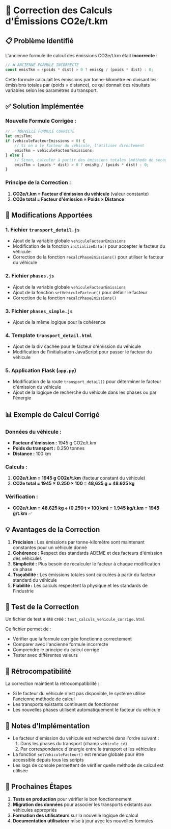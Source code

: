 # 🚛 Correction des Calculs d'Émissions CO2e/t.km

## 📋 Problème Identifié

L'ancienne formule de calcul des émissions CO2e/t.km était **incorrecte** :

```javascript
// ❌ ANCIENNE FORMULE INCORRECTE
const emisTkm = (poids * dist) > 0 ? emisKg / (poids * dist) : 0;
```

Cette formule calculait les émissions par tonne-kilomètre en divisant les émissions totales par (poids × distance), ce qui donnait des résultats variables selon les paramètres du transport.

## ✅ Solution Implémentée

### **Nouvelle Formule Corrigée :**

```javascript
// ✅ NOUVELLE FORMULE CORRECTE
let emisTkm;
if (vehiculeFacteurEmissions > 0) {
    // Si on a le facteur du véhicule, l'utiliser directement
    emisTkm = vehiculeFacteurEmissions;
} else {
    // Sinon, calculer à partir des émissions totales (méthode de secours)
    emisTkm = (poids * dist) > 0 ? emisKg / (poids * dist) : 0;
}
```

### **Principe de la Correction :**

1. **CO2e/t.km = Facteur d'émission du véhicule** (valeur constante)
2. **CO2e total = Facteur d'émission × Poids × Distance**

## 🔧 Modifications Apportées

### **1. Fichier `transport_detail.js`**
- Ajout de la variable globale `vehiculeFacteurEmissions`
- Modification de la fonction `initializeData()` pour accepter le facteur du véhicule
- Correction de la fonction `recalcPhaseEmissions()` pour utiliser le facteur du véhicule

### **2. Fichier `phases.js`**
- Ajout de la variable globale `vehiculeFacteurEmissions`
- Ajout de la fonction `setVehiculeFacteur()` pour définir le facteur
- Correction de la fonction `recalcPhaseEmissions()`

### **3. Fichier `phases_simple.js`**
- Ajout de la même logique pour la cohérence

### **4. Template `transport_detail.html`**
- Ajout de la div cachée pour le facteur d'émission du véhicule
- Modification de l'initialisation JavaScript pour passer le facteur du véhicule

### **5. Application Flask (`app.py`)**
- Modification de la route `transport_detail()` pour déterminer le facteur d'émission du véhicule
- Ajout de la logique de recherche du véhicule dans les phases ou par l'énergie

## 📊 Exemple de Calcul Corrigé

### **Données du véhicule :**
- **Facteur d'émission :** 1945 g CO2e/t.km
- **Poids du transport :** 0.250 tonnes
- **Distance :** 100 km

### **Calculs :**
1. **CO2e/t.km = 1945 g CO2e/t.km** (facteur constant du véhicule)
2. **CO2e total = 1945 × 0.250 × 100 = 48,625 g = 48.625 kg**

### **Vérification :**
- **CO2e/t.km = 48.625 kg ÷ (0.250 t × 100 km) = 1.945 kg/t.km = 1945 g/t.km** ✅

## 💡 Avantages de la Correction

1. **Précision :** Les émissions par tonne-kilomètre sont maintenant constantes pour un véhicule donné
2. **Cohérence :** Respect des standards ADEME et des facteurs d'émission des véhicules
3. **Simplicité :** Plus besoin de recalculer le facteur à chaque modification de phase
4. **Traçabilité :** Les émissions totales sont calculées à partir du facteur standard du véhicule
5. **Fiabilité :** Les calculs respectent la physique et les standards de l'industrie

## 🧪 Test de la Correction

Un fichier de test a été créé : `test_calculs_vehicule_corrige.html`

Ce fichier permet de :
- Vérifier que la formule corrigée fonctionne correctement
- Comparer avec l'ancienne formule incorrecte
- Comprendre le principe du calcul corrigé
- Tester avec différentes valeurs

## 🔄 Rétrocompatibilité

La correction maintient la rétrocompatibilité :
- Si le facteur du véhicule n'est pas disponible, le système utilise l'ancienne méthode de calcul
- Les transports existants continuent de fonctionner
- Les nouvelles phases utilisent automatiquement le facteur du véhicule

## 📝 Notes d'Implémentation

- Le facteur d'émission du véhicule est recherché dans l'ordre suivant :
  1. Dans les phases du transport (champ `vehicule_id`)
  2. Par correspondance d'énergie entre le transport et les véhicules
- La fonction `setVehiculeFacteur()` est rendue globale pour être accessible depuis tous les scripts
- Les logs de console permettent de vérifier quelle méthode de calcul est utilisée

## 🎯 Prochaines Étapes

1. **Tests en production** pour vérifier le bon fonctionnement
2. **Migration des données** pour associer les transports existants aux véhicules appropriés
3. **Formation des utilisateurs** sur la nouvelle logique de calcul
4. **Documentation utilisateur** mise à jour avec les nouvelles formules








